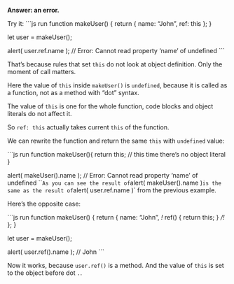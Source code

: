 **Answer: an error.**

Try it: \`\`\`js run function makeUser() { return { name: “John”, ref: this }; }

let user = makeUser();

alert( user.ref.name ); // Error: Cannot read property ‘name’ of undefined \`\`\`

That’s because rules that set `this` do not look at object definition. Only the moment of call matters.

Here the value of `this` inside `makeUser()` is `undefined`, because it is called as a function, not as a method with “dot” syntax.

The value of `this` is one for the whole function, code blocks and object literals do not affect it.

So `ref: this` actually takes current `this` of the function.

We can rewrite the function and return the same `this` with `undefined` value:

\`\`\`js run function makeUser(){ return this; // this time there’s no object literal }

alert( makeUser().name ); // Error: Cannot read property ‘name’ of undefined \`\``As you can see the result of`alert( makeUser().name )`is the same as the result of`alert( user.ref.name )\` from the previous example.

Here’s the opposite case:

\`\`\`js run function makeUser() { return { name: “John”, *!* ref() { return this; } */!* }; }

let user = makeUser();

alert( user.ref().name ); // John \`\`\`

Now it works, because `user.ref()` is a method. And the value of `this` is set to the object before dot `.`.
